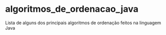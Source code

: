 # algoritmos_de_ordenacao_java
Lista de alguns dos principais algoritmos de ordenação feitos na linguagem Java
